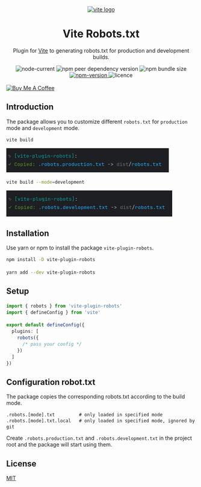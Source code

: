 <div align="center">
  <a href="https://vitejs.dev/">
    <img width="200" height="200" hspace="10" src="https://vitejs.dev/logo.svg" alt="vite logo" />
  </a>
  <h1>Vite Robots.txt</h1>

  <p>
    Plugin for <a href="https://vitejs.dev/">Vite</a> to generating robots.txt for production and development builds.
  </p>
  
  <img src="https://img.shields.io/node/v/vite-plugin-robots" alt="node-current" />
  
  <img src="https://img.shields.io/npm/dependency-version/vite-plugin-robots/peer/vite" alt="npm peer dependency version" />
  
  <img src="https://img.shields.io/bundlephobia/minzip/vite-plugin-robots?label=minfied" alt="npm bundle size"/>
  
  <a href="https://www.npmjs.com/package/vite-plugin-robots" target="_blank">
    <img src="https://img.shields.io/npm/v/vite-plugin-robots" alt="npm-version" />
  </a>

  <img src="https://img.shields.io/npm/l/vite-plugin-robots" alt="licence" />
</div>

<br/>

<a href="https://www.buymeacoffee.com/kolirt" target="_blank">
  <img src="https://cdn.buymeacoffee.com/buttons/v2/arial-yellow.png" alt="Buy Me A Coffee" style="height: 60px !important;width: 217px !important;" >
</a>

## Introduction

The package allows you to customize different `robots.txt` for `production` mode and `development` mode.

```bash
vite build
```
<img src="./posters/prod.png">

```bash
vite build --mode=development
```
<img src="./posters/dev.png">

## Installation

Use yarn or npm to install the package `vite-plugin-robots`.

```bash
npm install -D vite-plugin-robots

yarn add --dev vite-plugin-robots
```

## Setup

```ts
import { robots } from 'vite-plugin-robots'
import { defineConfig } from 'vite'

export default defineConfig({
  plugins: [
    robots({
      /* pass your config */
    })
  ]
})
```

## Configuration robot.txt

The package copies the corresponding robots.txt according to the build mode.

```
.robots.[mode].txt         # only loaded in specified mode
.robots.[mode].txt.local   # only loaded in specified mode, ignored by git
```

Create `.robots.production.txt` and `.robots.development.txt` in the project root and the package will start using them.

## License
[MIT](./LICENSE)
